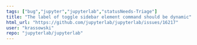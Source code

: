 ```yaml
---
tags: ["bug","jupyter","jupyterlab","statusNeeds-Triage"]
title: "The label of toggle sidebar element command should be dynamic"
html_url: "https://github.com/jupyterlab/jupyterlab/issues/16217"
user: "krassowski"
repo: "jupyterlab/jupyterlab"
---
```



